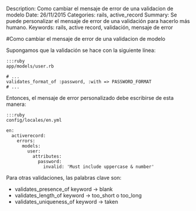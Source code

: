 Description: Como cambiar el mensaje de error de una validacion de modelo
Date: 26/11/2015
Categories: rails, active_record
Summary: Se puede personalizar el mensaje de error de una validación para hacerlo más humano.
Keywords: rails, active record, validación, mensaje de error

#Como cambiar el mensaje de error de una validacion de modelo


Supongamos que la validación se hace con la siguiente línea:

    :::ruby
    app/models/user.rb

    # ...
    validates_format_of :password, :with => PASSWORD_FORMAT
    # ...

Entonces, el mensaje de error personalizado debe escribirse de esta manera:

    :::ruby
    config/locales/en.yml

    en:
      activerecord:
        errors:
          models:
            user:
              attributes:
                password:
                  invalid: 'Must include uppercase & number'

Para otras validaciones, las palabras clave son:

- validates_presence_of keyword    ->  blank
- validates_length_of keyword      ->  too_short o too_long
- validates_uniqueness_of keyword  ->  taken

